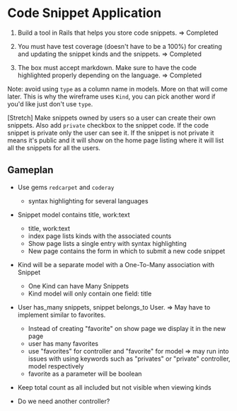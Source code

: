 # Code Snippet Application

1. Build a tool in Rails that helps you store code snippets. => Completed

2. You must have test coverage (doesn't have to be a 100%) for creating and updating the snippet kinds and the snippets. => Completed

3. The box must accept markdown. Make sure to have the code highlighted properly depending on the language. => Completed

Note: avoid using `type` as a column name in models. More on that will come later. This is why the wireframe uses `Kind`, you can pick another word if you'd like just don't use `type`.  

[Stretch] Make snippets owned by users so a user can create their own snippets. Also add `private` checkbox to the snippet code. If the code snippet is private only the user can see it. If the snippet is not private it means it's public and it will show on the home page listing where it will list all the snippets for all the users.

## Gameplan

- Use gems `redcarpet` and `coderay`
  - syntax highlighting for several languages

- Snippet model contains title, work:text
  - title, work:text
  - index page lists kinds with the associated counts
  - Show page lists a single entry with syntax highlighting
  - New page contains the form in which to submit a new code snippet

- Kind will be a separate model with a One-To-Many association with Snippet
  - One Kind can have Many Snippets
  - Kind model will only contain one field: title

- User has_many snippets, snippet belongs_to User. => May have to implement similar to favorites.
  - Instead of creating "favorite" on show page we display it in the new page
  - user has many favorites
  - use "favorites" for controller and "favorite" for model => may run into issues with using keywords such as "privates" or "private" controller, model respectively
  - favorite as a parameter will be boolean
- Keep total count as all included but not visible when viewing kinds
- Do we need another controller?
